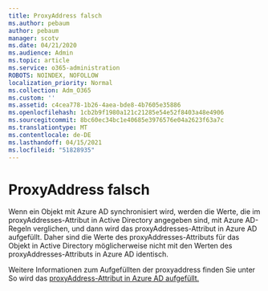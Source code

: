 ```yaml
---
title: ProxyAddress falsch
ms.author: pebaum
author: pebaum
manager: scotv
ms.date: 04/21/2020
ms.audience: Admin
ms.topic: article
ms.service: o365-administration
ROBOTS: NOINDEX, NOFOLLOW
localization_priority: Normal
ms.collection: Adm_O365
ms.custom: ''
ms.assetid: c4cea778-1b26-4aea-bde8-4b7605e35886
ms.openlocfilehash: 1cb2b9f1980a121c21285e54e52f8403a48e4906
ms.sourcegitcommit: 8bc60ec34bc1e40685e3976576e04a2623f63a7c
ms.translationtype: MT
ms.contentlocale: de-DE
ms.lasthandoff: 04/15/2021
ms.locfileid: "51828935"
---
```

# <a name="proxyaddress-incorrect"></a>ProxyAddress falsch

Wenn ein Objekt mit Azure AD synchronisiert wird, werden die Werte, die im proxyAddresses-Attribut in Active Directory angegeben sind, mit Azure AD-Regeln verglichen, und dann wird das proxyAddresses-Attribut in Azure AD aufgefüllt. Daher sind die Werte des proxyAddresses-Attributs für das Objekt in Active Directory möglicherweise nicht mit den Werten des proxyAddresses-Attributs in Azure AD identisch.
  
Weitere Informationen zum Aufgefüllten der proxyaddress finden Sie unter So wird das [proxyAddress-Attribut in Azure AD aufgefüllt.](https://support.microsoft.com/help/3190357/how-the-proxyaddresses-attribute-is-populated-in-azure-ad)
  

